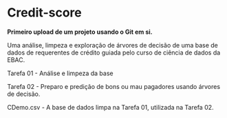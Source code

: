 # Credit-score

**Primeiro upload de um projeto usando o Git em si.**

Uma análise, limpeza e exploração de árvores de decisão de uma base de dados de requerentes de crédito guiada pelo curso de ciência de dados da EBAC.

Tarefa 01 - Análise e limpeza da base

Tarefa 02 - Preparo e predição de bons ou mau pagadores usando árvores de decisão.

CDemo.csv - A base de dados limpa na Tarefa 01, utilizada na Tarefa 02.
